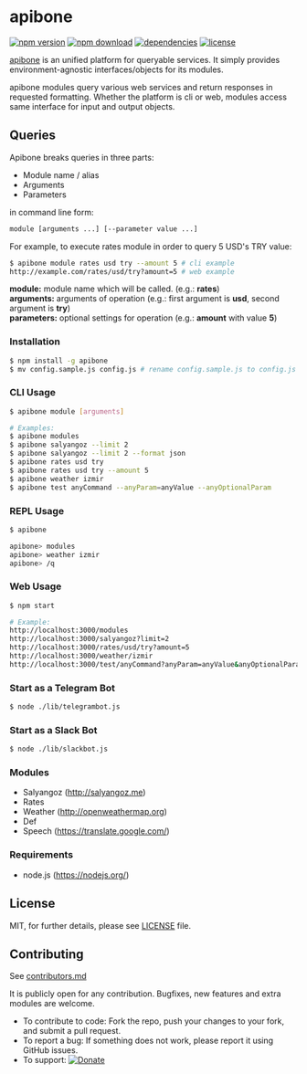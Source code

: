 # apibone

[![npm version][npm-image]][npm-url]
[![npm download][download-image]][npm-url]
[![dependencies][dep-image]][dep-url]
[![license][license-image]][license-url]

[apibone](https://github.com/eserozvataf/apibone) is an unified platform for queryable services. It simply provides environment-agnostic interfaces/objects for its modules.

apibone modules query various web services and return responses in requested formatting. Whether the platform is cli or web, modules access same interface for input and output objects.


## Queries

Apibone breaks queries in three parts:

- Module name / alias
- Arguments
- Parameters

in command line form:

```sh
module [arguments ...] [--parameter value ...]
```

For example, to execute rates module in order to query 5 USD's TRY value:

```sh
$ apibone module rates usd try --amount 5 # cli example
http://example.com/rates/usd/try?amount=5 # web example
```

**module:** module name which will be called. (e.g.: **rates**)   
**arguments:** arguments of operation (e.g.: first argument is **usd**, second argument is **try**)   
**parameters:** optional settings for operation (e.g.: **amount** with value **5**)


### Installation
```sh
$ npm install -g apibone
$ mv config.sample.js config.js # rename config.sample.js to config.js
```


### CLI Usage
```sh
$ apibone module [arguments]

# Examples:
$ apibone modules
$ apibone salyangoz --limit 2
$ apibone salyangoz --limit 2 --format json
$ apibone rates usd try
$ apibone rates usd try --amount 5
$ apibone weather izmir
$ apibone test anyCommand --anyParam=anyValue --anyOptionalParam
```


### REPL Usage
```sh
$ apibone

apibone> modules
apibone> weather izmir
apibone> /q
```


### Web Usage
```sh
$ npm start

# Example:
http://localhost:3000/modules
http://localhost:3000/salyangoz?limit=2
http://localhost:3000/rates/usd/try?amount=5
http://localhost:3000/weather/izmir
http://localhost:3000/test/anyCommand?anyParam=anyValue&anyOptionalParam&format=text
```


### Start as a Telegram Bot
```sh
$ node ./lib/telegrambot.js
```


### Start as a Slack Bot
```sh
$ node ./lib/slackbot.js
```


### Modules

- Salyangoz (http://salyangoz.me)
- Rates
- Weather (http://openweathermap.org)
- Def
- Speech (https://translate.google.com/)


### Requirements

* node.js (https://nodejs.org/)


## License

MIT, for further details, please see [LICENSE](LICENSE) file.


## Contributing

See [contributors.md](contributors.md)

It is publicly open for any contribution. Bugfixes, new features and extra modules are welcome.

* To contribute to code: Fork the repo, push your changes to your fork, and submit a pull request.
* To report a bug: If something does not work, please report it using GitHub issues.
* To support: [![Donate](https://img.shields.io/gratipay/eserozvataf.svg)](https://gratipay.com/eserozvataf/)


[npm-image]: https://img.shields.io/npm/v/apibone.svg?style=flat-square
[npm-url]: https://www.npmjs.com/package/apibone
[download-image]: https://img.shields.io/npm/dt/apibone.svg?style=flat-square
[dep-image]: https://img.shields.io/david/eserozvataf/apibone.svg?style=flat-square
[dep-url]: https://github.com/eserozvataf/apibone
[license-image]: https://img.shields.io/npm/l/apibone.svg?style=flat-square
[license-url]: https://github.com/eserozvataf/apibone/blob/master/LICENSE
